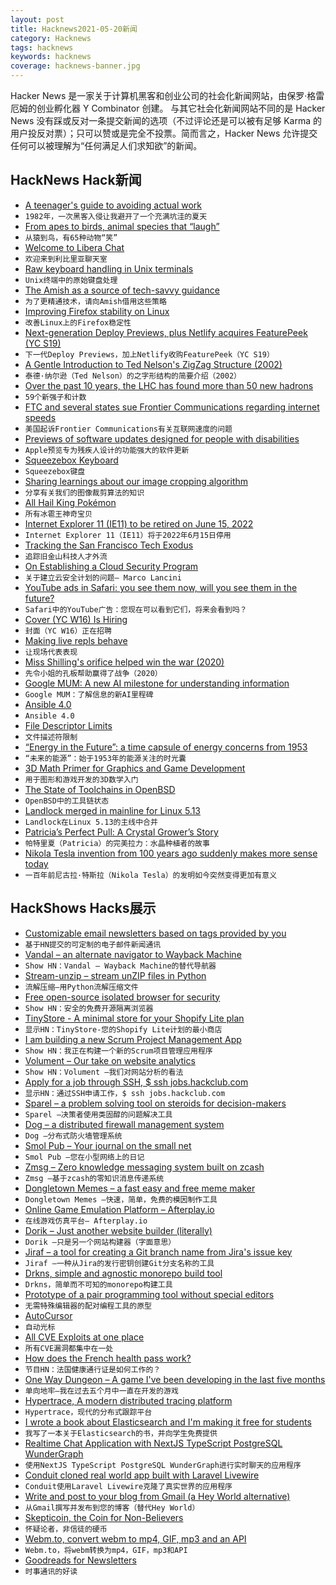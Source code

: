 ```yaml
---
layout: post
title: Hacknews2021-05-20新闻
category: Hacknews
tags: hacknews
keywords: hacknews
coverage: hacknews-banner.jpg
---
```


Hacker News 是一家关于计算机黑客和创业公司的社会化新闻网站，由保罗·格雷厄姆的创业孵化器 Y Combinator 创建。
与其它社会化新闻网站不同的是 Hacker News 没有踩或反对一条提交新闻的选项（不过评论还是可以被有足够 Karma 的用户投反对票）；只可以赞或是完全不投票。简而言之，Hacker News 允许提交任何可以被理解为“任何满足人们求知欲”的新闻。

## HackNews Hack新闻


- [A teenager's guide to avoiding actual work](https://madned.substack.com/p/a-teenagers-guide-to-avoiding-actual)
- `1982年，一次黑客入侵让我避开了一个充满坑洼的夏天`
- [From apes to birds, animal species that “laugh”](https://arstechnica.com/science/2021/05/from-apes-to-birds-there-are-65-animal-species-that-laugh/)
- `从猿到鸟，有65种动物“笑”`
- [Welcome to Libera Chat](https://libera.chat/news/welcome-to-libera-chat)
- `欢迎来到利比里亚聊天室`
- [Raw keyboard handling in Unix terminals](https://sw.kovidgoyal.net/kitty/keyboard-protocol.html)
- `Unix终端中的原始键盘处理`
- [The Amish as a source of tech-savvy guidance](https://psyche.co/ideas/to-be-more-tech-savvy-borrow-these-strategies-from-the-amish)
- `为了更精通技术，请向Amish借用这些策略`
- [Improving Firefox stability on Linux](https://hacks.mozilla.org/2021/05/improving-firefox-stability-on-linux/)
- `改善Linux上的Firefox稳定性`
- [Next-generation Deploy Previews, plus Netlify acquires FeaturePeek (YC S19)](https://www.netlify.com/blog/2021/05/19/next-generation-deploy-previews-plus-netlify-acquires-featurepeek/)
- `下一代Deploy Previews，加上Netlify收购FeaturePeek（YC S19）`
- [A Gentle Introduction to Ted Nelson's ZigZag Structure (2002)](https://www.nongnu.org/gzz/gi/gi.html)
- `泰德·纳尔逊（Ted Nelson）的之字形结构的简要介绍（2002）`
- [Over the past 10 years, the LHC has found more than 50 new hadrons](https://home.cern/news/news/physics/59-new-hadrons-and-counting)
- `59个新强子和计数`
- [FTC and several states sue Frontier Communications regarding internet speeds](https://www.reuters.com/article/ftc-frontier-communications-speed/update-1-u-s-sues-frontier-communications-regarding-internet-speeds-filing-idUSL2N2N62E4)
- `美国起诉Frontier Communications有关互联网速度的问题`
- [Previews of software updates designed for people with disabilities](https://www.apple.com/newsroom/2021/05/apple-previews-powerful-software-updates-designed-for-people-with-disabilities/)
- `Apple预览专为残疾人设计的功能强大的软件更新`
- [Squeezebox Keyboard](https://peterlyons.com/problog/2021/04/squeezebox-keyboard/)
- `Squeezebox键盘`
- [Sharing learnings about our image cropping algorithm](https://blog.twitter.com/engineering/en_us/topics/insights/2021/sharing-learnings-about-our-image-cropping-algorithm.html)
- `分享有关我们的图像裁剪算法的知识`
- [All Hail King Pokémon](https://www.inputmag.com/features/king-pokemon-cards-charizards-gary-haase-profile)
- `所有冰雹王神奇宝贝`
- [Internet Explorer 11 (IE11) to be retired on June 15, 2022](https://blogs.windows.com/windowsexperience/2021/05/19/the-future-of-internet-explorer-on-windows-10-is-in-microsoft-edge/)
- `Internet Explorer 11（IE11）将于2022年6月15日停用`
- [Tracking the San Francisco Tech Exodus](https://sfciti.org/sf-tech-exodus/)
- `追踪旧金山科技人才外流`
- [On Establishing a Cloud Security Program](https://www.marcolancini.it/2021/blog-cloud-security-roadmap/)
- `关于建立云安全计划的问题– Marco Lancini`
- [YouTube ads in Safari: you see them now, will you see them in the future?](https://adguard.com/en/blog/youtube-ads-in-safari-explained.html)
- `Safari中的YouTube广告：您现在可以看到它们，将来会看到吗？`
- [Cover (YC W16) Is Hiring](https://jobs.lever.co/cover-2/49bab031-bd9e-4ca6-a558-b80e206f10ca)
- `封面（YC W16）正在招聘`
- [Making live repls behave](https://scattered-thoughts.net/writing/making-live-repls-behave/)
- `让现场代表表现`
- [Miss Shilling's orifice helped win the war (2020)](https://www.damninteresting.com/how-miss-shillings-orifice-helped-win-the-war/)
- `先令小姐的孔板帮助赢得了战争（2020）`
- [Google MUM: A new AI milestone for understanding information](https://blog.google/products/search/introducing-mum/)
- `Google MUM：了解信息的新AI里程碑`
- [Ansible 4.0](https://groups.google.com/g/ansible-devel/c/AeF2En1RGI8)
- `Ansible 4.0`
- [File Descriptor Limits](http://0pointer.net/blog/file-descriptor-limits.html)
- `文件描述符限制`
- [“Energy in the Future”: a time capsule of energy concerns from 1953](https://www.resilience.org/stories/2021-05-17/the-most-colossal-planning-failure-in-human-history/)
- `“未来的能源”：始于1953年的能源关注的时光囊`
- [3D Math Primer for Graphics and Game Development](https://gamemath.com/)
- `用于图形和游戏开发的3D数学入门`
- [The State of Toolchains in OpenBSD](https://www.cambus.net/the-state-of-toolchains-in-openbsd/)
- `OpenBSD中的工具链状态`
- [Landlock merged in mainline for Linux 5.13](https://landlock.io/)
- `Landlock在Linux 5.13的主线中合并`
- [Patricia’s Perfect Pull: A Crystal Grower’s Story](https://computerhistory.org/blog/patricias-perfect-pull/)
- `帕特里夏（Patricia）的完美拉力：水晶种植者的故事`
- [Nikola Tesla invention from 100 years ago suddenly makes more sense today](https://www.cnet.com/news/nikola-tesla-invention-from-100-years-ago-suddenly-makes-more-sense-today/)
- `一百年前尼古拉·特斯拉（Nikola Tesla）的发明如今突然变得更加有意义`


## HackShows Hacks展示

- [ Customizable email newsletters based on tags provided by you](https://hncustomnewsletters.com/)
- `基于HN提交的可定制的电子邮件新闻通讯`
- [ Vandal – an alternate navigator to Wayback Machine](https://vegetableman.github.io/vandal/)
- `Show HN：Vandal – Wayback Machine的替代导航器`
- [ Stream-unzip – stream unZIP files in Python](https://github.com/uktrade/stream-unzip)
- `流解压缩–用Python流解压缩文件`
- [ Free open-source isolated browser for security](https://github.com/i5ik/ViewFinderJS)
- `Show HN：安全的免费开源隔离浏览器`
- [ TinyStore - A minimal store for your Shopify Lite plan](https://tinystore.app)
- `显示HN：TinyStore-您的Shopify Lite计划的最小商店`
- [ I am building a new Scrum Project Management App](https://gethappystack.com/)
- `Show HN：我正在构建一个新的Scrum项目管理应用程序`
- [ Volument – Our take on website analytics](https://volument.com/blog/volument-launches)
- `Show HN：Volument –我们对网站分析的看法`
- [ Apply for a job through SSH, $ ssh jobs.hackclub.com](http://jobs.hackclub.com/)
- `显示HN：通过SSH申请工作，$ ssh jobs.hackclub.com`
- [ Sparel – a problem solving tool on steroids for decision-makers](https://sparel.app)
- `Sparel –决策者使用类固醇的问题解决工具`
- [ Dog – a distributed firewall management system](https://relaypro-open.github.io/dog/)
- `Dog –分布式防火墙管理系统`
- [ Smol Pub – Your journal on the small net](https://smol.pub)
- `Smol Pub –您在小型网络上的日记`
- [ Zmsg – Zero knowledge messaging system built on zcash](https://github.com/firmalabs/zmsg)
- `Zmsg –基于zcash的零知识消息传递系统`
- [ Dongletown Memes – a fast easy and free meme maker](https://dtmemes.com)
- `Dongletown Memes –快速，简单，免费的模因制作工具`
- [ Online Game Emulation Platform – Afterplay.io](item?id=27193144)
- `在线游戏仿真平台– Afterplay.io`
- [ Dorik – Just another website builder (literally)](https://dorik.com/)
- `Dorik –只是另一个网站构建器（字面意思）`
- [ Jiraf – a tool for creating a Git branch name from Jira's issue key](https://github.com/ivaaaan/jiraf)
- `Jiraf –一种从Jira的发行密钥创建Git分支名称的工具`
- [ Drkns, simple and agnostic monorepo build tool](https://github.com/frantzmiccoli/drkns)
- `Drkns，简单而不可知的monorepo构建工具`
- [ Prototype of a pair programming tool without special editors](https://github.com/three-consulting/ohut)
- `无需特殊编辑器的配对编程工具的原型`
- [ AutoCursor](https://autocursor.com/pages/how-to-setup-your-autocursor)
- `自动光标`
- [ All CVE Exploits at one place](https://github.com/ARPSyndicate/cvemon)
- `所有CVE漏洞都集中在一处`
- [ How does the French health pass work?](https://sanipasse.fr/french-health-pass)
- `节目HN：法国健康通行证是如何工作的？`
- [ One Way Dungeon – A game I've been developing in the last five months](https://play.google.com/store/apps/details?id=com.vaskivodev.onewaydungeon)
- `单向地牢–我在过去五个月中一直在开发的游戏`
- [ Hypertrace, A modern distributed tracing platform](https://github.com/hypertrace/hypertrace)
- `Hypertrace，现代的分布式跟踪平台`
- [ I wrote a book about Elasticsearch and I'm making it free for students](http://elasticsearchbook.com/?ref=hn)
- `我写了一本关于Elasticsearch的书，并向学生免费提供`
- [ Realtime Chat Application with NextJS TypeScript PostgreSQL WunderGraph](https://github.com/wundergraph/nextjs-typescript-postgresql-realtime-chat)
- `使用NextJS TypeScript PostgreSQL WunderGraph进行实时聊天的应用程序`
- [ Conduit cloned real world app built with Laravel Livewire](https://github.com/sawirricardo/realworld-tall-app)
- `Conduit使用Laravel Livewire克隆了真实世界的应用程序`
- [ Write and post to your blog from Gmail (a Hey World alternative)](item?id=27212054)
- `从Gmail撰写并发布到您的博客（替代Hey World）`
- [ Skepticoin, the Coin for Non-Believers](https://github.com/skepticoin/skepticoin/blob/master/README.md)
- `怀疑论者，非信徒的硬币`
- [ Webm.to, convert webm to mp4, GIF, mp3 and an API](https://webm.to)
- `Webm.to，将webm转换为mp4，GIF，mp3和API`
- [ Goodreads for Newsletters](https://readsom.com/)
- `时事通讯的好读`

